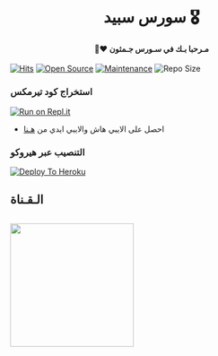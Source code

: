 <h1 align="center"><b>سورس سبيد 🎖️ </b></h1>
<h4 align="center">🧸♥ مـرحبا بـك في سـورس جـمثون</h4>

[![Hits](https://hits.seeyoufarm.com/api/count/incr/badge.svg?url=https%3A%2F%2Fgithub.com%2FJMTHON-AR%2FJM-THON&count_bg=%2379C83D&title_bg=%23555555&icon=&icon_color=%23E7E7E7&title=hits&edge_flat=false)](https://github.com/JMTHON-AR/JM-THON)
[![Open Source](https://badges.frapsoft.com/os/v2/open-source.png?v=103)](https://github.com/ellerbrock/open-source-badges/)
[![Maintenance](https://img.shields.io/badge/Maintained%3F-yes-green?&style=flat-square)](https://GitHub.com/JMTHON-AR/JM-THON/graphs/commit-activity) 
![Repo Size](https://img.shields.io/github/repo-size/JMTHON-AR/JM-THON?&style=flat-square&logo=github)


### استخراج كود تيرمكس  ##
[![Run on Repl.it](https://repl.it/badge/github/STARKGANG/friday)](https://replit.com/@JMTHONAR/stringsession)
- احصل على الايبي هاش والايبي ايدي من  [هـنا](https://my.telegram.org/)    

### التنصيب عبر هيروكو ##
[![Deploy To Heroku](https://www.herokucdn.com/deploy/button.svg)](https://heroku.com/deploy?template=https://github.com/JMTHON-AR/JMTHON-PACK)

## الـقـناة ##
   <a href="https://t.me/JMTHON"><img src="https://img.shields.io/badge/Source%20Dev%3F-here-inactive?&style=plastic?&logo=telegram" width=220px></a></p>
 - 
